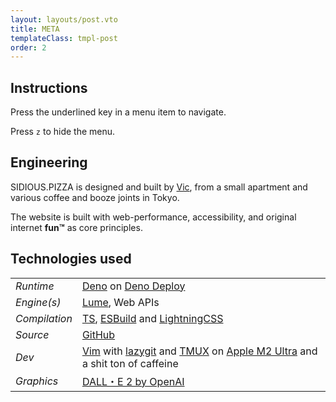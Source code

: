 ```yaml
---
layout: layouts/post.vto
title: META
templateClass: tmpl-post
order: 2
---
```


<style>
table, h2, p {
  align-self: baseline;
}

thead {
  font-family: var(--font-family-tertiary);
  color: var(--venom);
  text-transform: uppercase;
}
</style>

## Instructions

Press the underlined key in a <a>m</a>enu item to navigate.

Press `z` to hide the menu.

## Engineering

<span style="font-family: var(--font-family-title);color:var(--venom)">SIDIOUS.PIZZA</span> is designed and built by [Vic](/vic), from a small apartment and various coffee and booze joints in Tokyo.

The website is built with web-performance, accessibility, and original internet **fun™️** as core principles.

## Technologies used

|               |                                                                                                                                                                                                                                                       |
| ------------- | ----------------------------------------------------------------------------------------------------------------------------------------------------------------------------------------------------------------------------------------------------- |
| _Runtime_     | [Deno](https://deno.com/) on [Deno Deploy](https://deno.com/deploy)                                                                                                                                                                                   |
| _Engine(s)_   | [Lume](https://lume.land/), Web APIs                                                                                                                                                                                                                  |
| _Compilation_ | [TS](https://www.typescriptlang.org/), [ESBuild](https://esbuild.github.io/) and [LightningCSS](https://lightningcss.dev/)                                                                                                                            |
| _Source_      | [GitHub](https://github.com/sidiousvic/sidious.pizza)                                                                                                                                                                                                 |
| _Dev_         | [Vim](https://neovim.io/) with [lazygit](https://github.com/jesseduffield/lazygit) and [TMUX](https://github.com/tmux/tmux/wiki) on [Apple M2 Ultra](https://www.apple.com/jp/newsroom/2023/06/apple-introduces-m2-ultra/) and a shit ton of caffeine |
| _Graphics_    | [DALL・E 2 by OpenAI](https://openai.com/dall-e-2)                                                                                                                                                                                                    |
